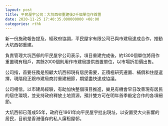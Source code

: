 ```yaml
---
layout: post
title: 平民屋宇公司：大坑西邨重建後2千個單位作首置
date: 2020-11-25 17:40:35.000000000 +08:00
categories: rthk
---
```


新一份施政報告提及，經政府協調，平民屋宇有限公司已與市建局達成合作，推動大坑西邨重建。

負責管理大坑西邨的平民屋宇公司表示，項目重建完成後，約1300個單位將用作重置現有租戶，其餘2000個則用作市建局提供首置單位，以市場折扣價出售。

公司指，首要任務是照顧大坑西邨現有居民需要，正積極研究遷置、補償和住屋選擇，現階段正跟巿建局商討重建細節，期望盡快達成協議。

公司相信，以巿建局經驗，有助加快整個項目推進，樂見有機會早日改善現有居民的居住環境，並支持政府釋放土地資源，預計雙方可在明年首季敲定合作的各項細節。

大坑西邨已落成55年，政府在1961年向平民屋宇批出現址，以安置受大火影響的居民，目前是香港僅存的私人廉租屋邨。
